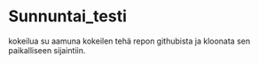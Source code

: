 # Sunnuntai_testi
kokeilua su aamuna
kokeilen tehä repon githubista ja kloonata sen paikalliseen sijaintiin.
